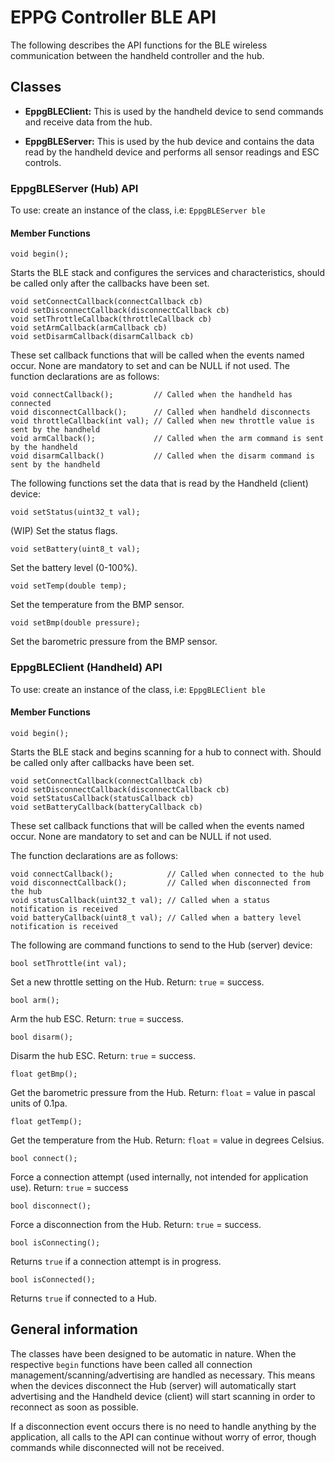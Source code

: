 # EPPG Controller BLE API

The following describes the API functions for the BLE wireless communication between the handheld controller and the hub.

## Classes
- **EppgBLEClient:** This is used by the handheld device to send commands and receive data from the hub.

- **EppgBLEServer:** This is used by the hub device and contains the data read by the handheld device and performs all sensor readings and ESC controls.

### EppgBLEServer (Hub) API
To use: create an instance of the class, i.e: `EppgBLEServer ble`

#### Member Functions
```
void begin();
```
Starts the BLE stack and configures the services and characteristics, should be called only after the callbacks have been set.

```
void setConnectCallback(connectCallback cb)
void setDisconnectCallback(disconnectCallback cb)
void setThrottleCallback(throttleCallback cb)
void setArmCallback(armCallback cb)
void setDisarmCallback(disarmCallback cb)
```
These set callback functions that will be called when the events named occur. None are mandatory to set and can be NULL if not used.
The function declarations are as follows:
```
void connectCallback();         // Called when the handheld has connected
void disconnectCallback();      // Called when handheld disconnects
void throttleCallback(int val); // Called when new throttle value is sent by the handheld
void armCallback();             // Called when the arm command is sent by the handheld
void disarmCallback()           // Called when the disarm command is sent by the handheld
```

The following functions set the data that is read by the Handheld (client) device:

```
void setStatus(uint32_t val);
```
(WIP) Set the status flags.

```
void setBattery(uint8_t val);
```
Set the battery level (0-100%).

```
void setTemp(double temp);
```
Set the temperature from the BMP sensor.

```
void setBmp(double pressure);
```
Set the barometric pressure from the BMP sensor.

### EppgBLEClient (Handheld) API
To use: create an instance of the class, i.e: `EppgBLEClient ble`

#### Member Functions
```
void begin();
```
Starts the BLE stack and begins scanning for a hub to connect with. Should be called only after callbacks have been set.
```
void setConnectCallback(connectCallback cb)
void setDisconnectCallback(disconnectCallback cb)
void setStatusCallback(statusCallback cb)
void setBatteryCallback(batteryCallback cb)
```
These set callback functions that will be called when the events named occur. None are mandatory to set and can be NULL if not used.

The function declarations are as follows:
```
void connectCallback();            // Called when connected to the hub
void disconnectCallback();         // Called when disconnected from the hub
void statusCallback(uint32_t val); // Called when a status notification is received
void batteryCallback(uint8_t val); // Called when a battery level notification is received
```

The following are command functions to send to the Hub (server) device:

```
bool setThrottle(int val);
```
Set a new throttle setting on the Hub. Return: `true` = success.

```
bool arm();
```
Arm the hub ESC. Return: `true` = success.

```
bool disarm();
```
Disarm the hub ESC. Return: `true` = success.

```
float getBmp();
```
Get the barometric pressure from the Hub. Return: `float` = value in pascal units of 0.1pa.

```
float getTemp();
```
Get the temperature from the Hub. Return: `float` = value in degrees Celsius.

```
bool connect();
```
Force a connection attempt (used internally, not intended for application use). Return: `true` = success

```
bool disconnect();
```
Force a disconnection from the Hub. Return: `true` = success.

```
bool isConnecting();
```
Returns `true` if a connection attempt is in progress.

```
bool isConnected();
```
Returns `true` if connected to a Hub.

## General information
The classes have been designed to be automatic in nature. When the respective `begin` functions have been called all connection management/scanning/advertising are handled as necessary. This means when the devices disconnect the Hub (server) will automatically start advertising and the Handheld device (client) will start scanning in order to reconnect as soon as possible.

If a disconnection event occurs there is no need to handle anything by the application, all calls to the API can continue without worry of error, though commands while disconnected will not be received.